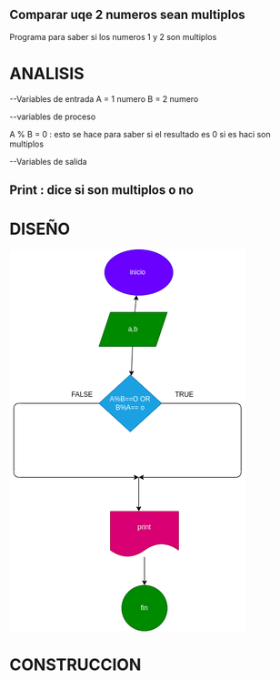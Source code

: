 ## Comparar uqe 2 numeros sean multiplos
Programa para saber si los numeros 1 y 2 son multiplos
# ANALISIS

--Variables de entrada 
A = 1 numero
B = 2 numero


--variables de proceso

A % B = 0 : esto se hace para saber si el resultado es 0 si es haci son multiplos

--Variables de salida

Print : dice si son multiplos o no
--
# DISEÑO

![Diagrama de flujo](diagrama.png "diagrama de flujo")

# CONSTRUCCION